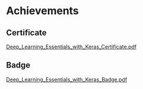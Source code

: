 

# Achievements
## Certificate
[Deep_Learning_Essentials_with_Keras_Certificate.pdf](https://prod-files-secure.s3.us-west-2.amazonaws.com/03e82b26-cccb-4906-bb56-adabcbdc0655/f5cf1405-8a02-49a4-beb6-3d50b033ba6e/Deep_Learning_Essentials_with_Keras_Certificate.pdf?X-Amz-Algorithm=AWS4-HMAC-SHA256&X-Amz-Content-Sha256=UNSIGNED-PAYLOAD&X-Amz-Credential=ASIAZI2LB466ZVR74M3C%2F20250130%2Fus-west-2%2Fs3%2Faws4_request&X-Amz-Date=20250130T131955Z&X-Amz-Expires=3600&X-Amz-Security-Token=IQoJb3JpZ2luX2VjEJ3%2F%2F%2F%2F%2F%2F%2F%2F%2F%2FwEaCXVzLXdlc3QtMiJHMEUCIQCIyL2SQNY9SejQD%2BcGgJFHcDJjjENUIu9vUGXVXgI4ygIgC3mnxZc0P9v7z8X8jqHwJ4dAcAfzAMlotYshCcl4lNsqiAQIpv%2F%2F%2F%2F%2F%2F%2F%2F%2F%2FARAAGgw2Mzc0MjMxODM4MDUiDMUbm4VLs46VAkBkByrcAwGzT9%2Bwc8%2FaUXudlBbGTm9fZwes1vLJfrvJ35yEgfsuSwZFHmc30ekvSOJIViNkntALnMjFsbDjmAfH67AIphaHvmhjnWi2X1rTUzIKnLV6nEiCYbRGW15FYCetifNB6DuXiWQ%2By9lnAqCIZ9UBym%2F0B0WY80rRELVCUkHJENsCIDyJjxq2A%2FJa4VtIhv0wajaGjZZOTe1GvcLYdFwxRNlW5i3Wcd96n33eNKXkgNYkt1EXB4bIKwAabCFMpHFDjSH%2BrfC3t9dbYIf1HQvXy0DmVq1t6rYNWOK3bXHcRS71g2qKoqXACZrxLJ6ErlsLf1XaGtLxtwUTARj0L7DJ9gKXkHUjfWIsTFOlYzhHdtwxr7dbZjk71ew6MJM59SWjSlV9KjEXiT0s69YNKMcDpRejdQ%2FHHZJ1xXVmB%2BW5IswoTVQBS9FFbX%2Bei%2FpDbrWbllX%2BPc2h%2FAK1E9ktrfxs2IdjHawOQJ2ImPlV3uumGY36%2BcAfPx1H3t8NNBfel6rcuTH19VyAF5Fzo%2FMP5uXmLK3dYlYCkIdjSuAXqqqqfP4LECISErmzoaCHUX1yR1I5bmZ17aI420ElxcibI9xJ5Qem0Ud6qONnLBuvHSiE41C7uPeNsinqkIAxVM2nMIHf7bwGOqUB9v7%2BZB7vKxNCw9tm8LVj%2B674oDUXKCLKvwXzGbL8qazdNz2BmDbR88aP496pLStyOw48lwZ9DuqV0D6%2BKnascnnQLD3NNMK6PFiRQwRO3MEjnzOe3P19z%2FsL89ATtBYg%2BzOMX%2BNxoARtNnDfyVMRnEFzzn%2F%2BSR5k0p3hVq55Vp7K37R5EkjizotkSxir0rfrJGO%2BU8x%2BatOIWpwPW%2B2NqB5d87Ed&X-Amz-Signature=aa31749d88bafa4e818e09e4a4ea568098cf326e09c626ab84c38b4fdd5cb732&X-Amz-SignedHeaders=host&x-id=GetObject)
## Badge
[Deep_Learning_Essentials_with_Keras_Badge.pdf](https://prod-files-secure.s3.us-west-2.amazonaws.com/03e82b26-cccb-4906-bb56-adabcbdc0655/5c209097-6d96-477f-a031-edc11aa6225f/Deep_Learning_Essentials_with_Keras_Badge.pdf?X-Amz-Algorithm=AWS4-HMAC-SHA256&X-Amz-Content-Sha256=UNSIGNED-PAYLOAD&X-Amz-Credential=ASIAZI2LB466ZVR74M3C%2F20250130%2Fus-west-2%2Fs3%2Faws4_request&X-Amz-Date=20250130T131955Z&X-Amz-Expires=3600&X-Amz-Security-Token=IQoJb3JpZ2luX2VjEJ3%2F%2F%2F%2F%2F%2F%2F%2F%2F%2FwEaCXVzLXdlc3QtMiJHMEUCIQCIyL2SQNY9SejQD%2BcGgJFHcDJjjENUIu9vUGXVXgI4ygIgC3mnxZc0P9v7z8X8jqHwJ4dAcAfzAMlotYshCcl4lNsqiAQIpv%2F%2F%2F%2F%2F%2F%2F%2F%2F%2FARAAGgw2Mzc0MjMxODM4MDUiDMUbm4VLs46VAkBkByrcAwGzT9%2Bwc8%2FaUXudlBbGTm9fZwes1vLJfrvJ35yEgfsuSwZFHmc30ekvSOJIViNkntALnMjFsbDjmAfH67AIphaHvmhjnWi2X1rTUzIKnLV6nEiCYbRGW15FYCetifNB6DuXiWQ%2By9lnAqCIZ9UBym%2F0B0WY80rRELVCUkHJENsCIDyJjxq2A%2FJa4VtIhv0wajaGjZZOTe1GvcLYdFwxRNlW5i3Wcd96n33eNKXkgNYkt1EXB4bIKwAabCFMpHFDjSH%2BrfC3t9dbYIf1HQvXy0DmVq1t6rYNWOK3bXHcRS71g2qKoqXACZrxLJ6ErlsLf1XaGtLxtwUTARj0L7DJ9gKXkHUjfWIsTFOlYzhHdtwxr7dbZjk71ew6MJM59SWjSlV9KjEXiT0s69YNKMcDpRejdQ%2FHHZJ1xXVmB%2BW5IswoTVQBS9FFbX%2Bei%2FpDbrWbllX%2BPc2h%2FAK1E9ktrfxs2IdjHawOQJ2ImPlV3uumGY36%2BcAfPx1H3t8NNBfel6rcuTH19VyAF5Fzo%2FMP5uXmLK3dYlYCkIdjSuAXqqqqfP4LECISErmzoaCHUX1yR1I5bmZ17aI420ElxcibI9xJ5Qem0Ud6qONnLBuvHSiE41C7uPeNsinqkIAxVM2nMIHf7bwGOqUB9v7%2BZB7vKxNCw9tm8LVj%2B674oDUXKCLKvwXzGbL8qazdNz2BmDbR88aP496pLStyOw48lwZ9DuqV0D6%2BKnascnnQLD3NNMK6PFiRQwRO3MEjnzOe3P19z%2FsL89ATtBYg%2BzOMX%2BNxoARtNnDfyVMRnEFzzn%2F%2BSR5k0p3hVq55Vp7K37R5EkjizotkSxir0rfrJGO%2BU8x%2BatOIWpwPW%2B2NqB5d87Ed&X-Amz-Signature=25905f0abf33b23d2075708730cee6b1d80bc63783a3e9c3663f60a3645b60d9&X-Amz-SignedHeaders=host&x-id=GetObject)
